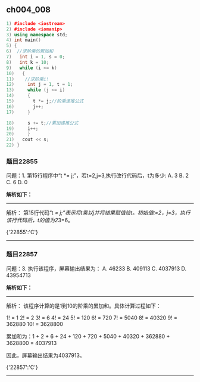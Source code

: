 ## ch004_008
``` c++
1) #include <iostream>
2) #include <iomanip>
3) using namespace std;
4) int main()
5) {
6)  //求阶乘的累加和
7)   int i = 1, s = 0;
8)   int k = 10;
9)   while (i <= k)
10)   {
11)    //求阶乘i!
12)     int j = 1, t = 1;
13)     while (j <= i)
14)     {
15)       t *= j;//阶乘递推公式
16)       j++;
17)     }

18)     s += t;//累加递推公式
19)     i++;
20)     }
21)   cout << s;
22) }

```
### 题目22855
问题：1.  第15行程序中“t *= j;”，若t=2,j=3,执行改行代码后，t为多少:
A.  3
B.  2
C.  6
D.  0


**解析如下：**

------

解析：
第15行代码“t *= j;”表示将t乘以j并将结果赋值给t。初始值t=2，j=3，执行该行代码后，t的值为2*3=6。

{'22855':'C'}

------

### 题目22857
问题：3.  执行该程序，屏幕输出结果为：
A.  46233
B.  409113
C.  4037913
D.  43954713


**解析如下：**

------

解析：
该程序计算的是1到10的阶乘的累加和。具体计算过程如下：

1! = 1
2! = 2
3! = 6
4! = 24
5! = 120
6! = 720
7! = 5040
8! = 40320
9! = 362880
10! = 3628800

累加和为：1 + 2 + 6 + 24 + 120 + 720 + 5040 + 40320 + 362880 + 3628800 = 4037913

因此，屏幕输出结果为4037913。

{'22857':'C'}

------

